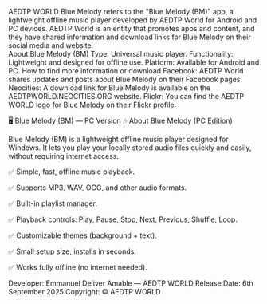 AEDTP WORLD Blue Melody refers to the "Blue Melody (BM)" app, a lightweight offline music player developed by AEDTP World for Android and PC devices. AEDTP World is an entity that promotes apps and content, and they have shared information and download links for Blue Melody on their social media and website.  
About Blue Melody (BM) 
Type: Universal music player.
Functionality: Lightweight and designed for offline use.
Platform: Available for Android and PC.
How to find more information or download
Facebook: AEDTP World shares updates and posts about Blue Melody on their Facebook pages. 
Neocities: A download link for Blue Melody is available on the AEDTPWORLD.NEOCITIES.ORG website. 
Flickr: You can find the AEDTP WORLD logo for Blue Melody on their Flickr profile. 

🖥️ Blue Melody (BM) — PC Version
🎶 About Blue Melody (PC Edition)

Blue Melody (BM) is a lightweight offline music player designed for Windows. It lets you play your locally stored audio files quickly and easily, without requiring internet access.

✅ Simple, fast, offline music playback.

✅ Supports MP3, WAV, OGG, and other audio formats.

✅ Built-in playlist manager.

✅ Playback controls: Play, Pause, Stop, Next, Previous, Shuffle, Loop.

✅ Customizable themes (background + text).

✅ Small setup size, installs in seconds.

✅ Works fully offline (no internet needed).

Developer: Emmanuel Deliver Amable — AEDTP WORLD
Release Date: 6th September 2025
Copyright: ©️ AEDTP WORLD
